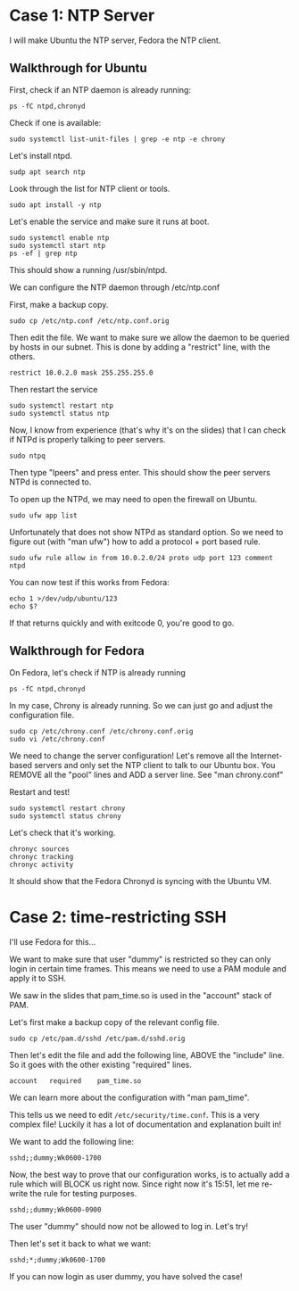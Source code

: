 # Case 1: NTP Server

I will make Ubuntu the NTP server, Fedora the NTP client.


## Walkthrough for Ubuntu

First, check if an NTP daemon is already running:

`ps -fC ntpd,chronyd`

Check if one is available:

`sudo systemctl list-unit-files | grep -e ntp -e chrony`

Let's install ntpd.

`sudp apt search ntp`

Look through the list for NTP client or tools.

`sudo apt install -y ntp`

Let's enable the service and make sure it runs at boot.

```
sudo systemctl enable ntp
sudo systemctl start ntp
ps -ef | grep ntp
```

This should show a running /usr/sbin/ntpd.

We can configure the NTP daemon through /etc/ntp.conf

First, make a backup copy.

`sudo cp /etc/ntp.conf /etc/ntp.conf.orig`

Then edit the file. We want to make sure we allow the daemon to be queried by hosts in our subnet. This is done by adding a "restrict" line, with the others.

`restrict 10.0.2.0 mask 255.255.255.0`

Then restart the service

```
sudo systemctl restart ntp
sudo systemctl status ntp
```

Now, I know from experience (that's why it's on the slides) that I can check if NTPd is properly talking to peer servers.

`sudo ntpq`

Then type "lpeers" and press enter. This should show the peer servers NTPd is connected to. 

To open up the NTPd, we may need to open the firewall on Ubuntu. 

`sudo ufw app list`

Unfortunately that does not show NTPd as standard option. So we need to figure out (with "man ufw") how to add a protocol + port based rule.

`sudo ufw rule allow in from 10.0.2.0/24 proto udp port 123 comment ntpd`

You can now test if this works from Fedora:

```
echo 1 >/dev/udp/ubuntu/123
echo $?
```

If that returns quickly and with exitcode 0, you're good to go.


## Walkthrough for Fedora

On Fedora, let's check if NTP is already running

`ps -fC ntpd,chronyd`

In my case, Chrony is already running. So we can just go and adjust the configuration file.

```
sudo cp /etc/chrony.conf /etc/chrony.conf.orig
sudo vi /etc/chrony.conf
```

We need to change the server configuration! Let's remove all the Internet-based servers and only set the NTP client to talk to our Ubuntu box. You REMOVE all the "pool" lines and ADD a server line. See "man chrony.conf"

Restart and test!

```
sudo systemctl restart chrony
sudo systemctl status chrony
```

Let's check that it's working.

```
chronyc sources
chronyc tracking
chronyc activity
```

It should show that the Fedora Chronyd is syncing with the Ubuntu VM. 


# Case 2: time-restricting SSH

I'll use Fedora for this... 

We want to make sure that user "dummy" is restricted so they can only login in certain time frames. This means we need to use a PAM module and apply it to SSH. 

We saw in the slides that pam_time.so is used in the "account" stack of PAM. 

Let's first make a backup copy of the relevant config file.

`sudo cp /etc/pam.d/sshd /etc/pam.d/sshd.orig`

Then let's edit the file and add the following line, ABOVE the "include" line. So it goes with the other existing "required" lines.

`account   required    pam_time.so`

We can learn more about the configuration with "man pam_time".

This tells us we need to edit `/etc/security/time.conf`. This is a very complex file! Luckily it has a lot of documentation and explanation built in!

We want to add the following line:

`sshd;;dummy;Wk0600-1700`

Now, the best way to prove that our configuration works, is to actually add a rule which will BLOCK us right now. Since right now it's 15:51, let me re-write the rule for testing purposes.

`sshd;;dummy;Wk0600-0900`

The user "dummy" should now not be allowed to log in. Let's try!

Then let's set it back to what we want:

`sshd;*;dummy;Wk0600-1700`

If you can now login as user dummy, you have solved the case!

